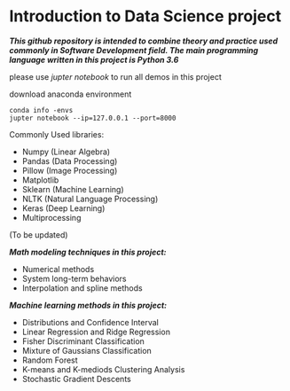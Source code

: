 
# Introduction to Data Science project

***This github repository is intended to combine theory and practice used commonly in Software Development field. The main programming language written in this project is Python 3.6*** 

please use *jupter notebook* to run all demos in this project

download anaconda environment

```
conda info -envs
jupter notebook --ip=127.0.0.1 --port=8000

```

Commonly Used libraries:
- Numpy (Linear Algebra)
- Pandas (Data Processing)
- Pillow (Image Processing)
- Matplotlib
- Sklearn (Machine Learning)
- NLTK (Natural Language Processing)
- Keras (Deep Learning)
- Multiprocessing

(To be updated)

***Math modeling techniques in this project:***
* Numerical methods
* System long-term behaviors
* Interpolation and spline methods

***Machine learning methods in this project:***
* Distributions and Confidence Interval
* Linear Regression and Ridge Regression
* Fisher Discriminant Classification
* Mixture of Gaussians Classification
* Random Forest
* K-means and K-mediods Clustering Analysis
* Stochastic Gradient Descents
